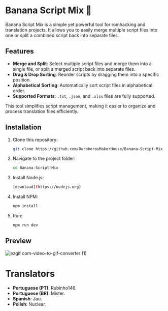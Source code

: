 # Banana Script Mix 🍌
Banana Script Mix is a simple yet powerful tool for romhacking and translation projects. It allows you to easily merge multiple script files into one or split a combined script back into separate files.

## Features

- **Merge and Split**: Select multiple script files and merge them into a single file, or split a merged script back into separate files.
- **Drag & Drop Sorting**: Reorder scripts by dragging them into a specific position.
- **Alphabetical Sorting**: Automatically sort script files in alphabetical order.
- **Supported Formats**: `.txt`, `.json`, and `.xlsx` files are fully supported.

This tool simplifies script management, making it easier to organize and process translation files efficiently.

## Installation

1. Clone this repository:
   ```sh
   git clone https://github.com/OuroborosMakerHouse/Banana-Script-Mix
   ```
2. Navigate to the project folder:
   ```sh
   cd Banana-Script-Mix
   ```
3. Install Node.js:
   ```sh
   [download](https://nodejs.org)
   ```
4. Install NPM:
   ```sh
   npm install
   ```
5. Run:
   ```sh
   npm run dev
   ```

## Preview
![ezgif com-video-to-gif-converter (1)](https://github.com/user-attachments/assets/5669eec3-4828-496e-9c1d-e3411556a202)

# Translators
- **Portuguese (PT)**: Rubinho146.
- **Portuguese (BR)**: Mister.
- **Spanish**: Jau.
- **Polish**: Nuclear.

